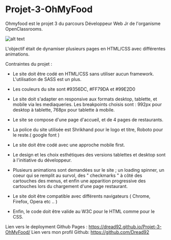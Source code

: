 # Projet-3-OhMyFood
Ohmyfood est le projet 3 du parcours Développeur Web Jr de l'organisme OpenClassrooms.


![alt text](https://github.com/Dread92/Projet-3-OhMyFood/blob/main/visueldesktopmobile.png)



L'objectif était de dynamiser plusieurs pages en HTML/CSS avec différentes animations. 

Contraintes du projet :

- Le site doit être codé en HTML/CSS sans utiliser aucun framework. L'utilisation de SASS est un plus.

- Les couleurs du site sont #9356DC,  #FF79DA et #99E2D0  

- Le site doit s'adapter en responsive aux formats desktop, tablette, et mobile via les mediaqueries. Les breakpoints choisis sont : 992px pour desktop à tablette, 768px pour tablette à mobile.

- Le site se compose d'une page d'accueil, et de 4 pages de restaurants.

- La police du site utilisée est Shrikhand  pour le logo et titre, Roboto pour le reste.( google font )

- Le site doit être codé avec une approche mobile first. 

- Le design et les choix esthétiques des versions tablettes et desktop sont à l'initiative du développeur. 

- Plusieurs animations sont demandées sur le site ; un loading spinner, un coeur qui se remplit au survol, des " checkmarks " à côté des cartouches des menus, et enfin une apparition progressive des cartouches lors du chargement d'une page restaurant. 

- Le site doit être compatible avec différents navigateurs ( Chrome, Firefox, Opera etc .. )

- Enfin, le code doit être valide au W3C pour le HTML comme pour le CSS.



Lien vers le deployment Github Pages : https://dread92.github.io/Projet-3-OhMyFood/
Lien vers mon profil Github: https://github.com/Dread92
